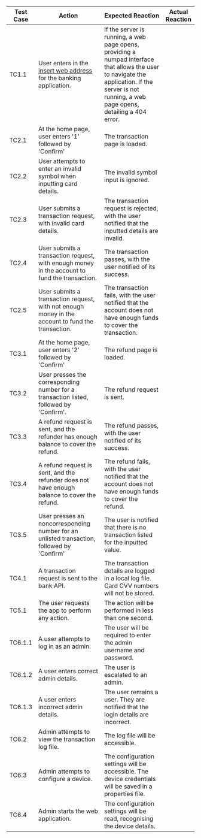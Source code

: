 | Test Case 	| Action                                                                                            	| Expected Reaction                                                                                                                                                                                 	| Actual Reaction 	|
|-----------	|---------------------------------------------------------------------------------------------------	|---------------------------------------------------------------------------------------------------------------------------------------------------------------------------------------------------	|-----------------	|
| TC1.1     	| User enters in the [insert web address](url) for the banking application.                         	| If the server is running, a web page opens, providing a numpad interface that allows the user to navigate the application. If the server is not running, a web page opens, detailing a 404 error. 	|                 	|
| TC2.1     	| At the home page, user enters '1' followed by 'Confirm'                                           	| The transaction page is loaded.                                                                                                                                                                   	|                 	|
| TC2.2     	| User attempts to enter an invalid symbol when inputting card details.                             	| The invalid symbol input is ignored.                                                                                                                                                              	|                 	|
| TC2.3     	| User submits a transaction request, with invalid card details.                                    	| The transaction request is rejected, with the user notified that the inputted details are invalid.                                                                                                	|                 	|
| TC2.4     	| User submits a transaction request, with enough money in the account to fund the transaction.     	| The transaction passes, with the user notified of its success.                                                                                                                                    	|                 	|
| TC2.5     	| User submits a transaction request, with not enough money in the account to fund the transaction. 	| The transaction fails, with the user notified that the account does not have enough funds to cover the transaction.                                                                               	|                 	|
| TC3.1     	| At the home page, user enters '2' followed by 'Confirm'                                           	| The refund page is loaded.                                                                                                                                                                        	|                 	|
| TC3.2     	| User presses the corresponding number for a transaction listed, followed by 'Confirm'.            	| The refund request is sent.                                                                                                                                                                       	|                 	|
| TC3.3     	| A refund request is sent, and the refunder has enough balance to cover the refund.                	| The refund passes, with the user notified of its success.                                                                                                                                         	|                 	|
| TC3.4     	| A refund request is sent, and the refunder does not have enough balance to cover the refund.      	| The refund fails, with the user notified that the account does not have enough funds to cover the refund.                                                                                         	|                 	|
| TC3.5     	| User presses an  noncorresponding number for an unlisted transaction, followed by 'Confirm'       	| The user is notified that there is no transaction listed for the inputted value.                                                                                                                  	|                 	|
| TC4.1     	| A transaction request is sent to the bank API.                                                    	| The transaction details are logged in a local log file. Card CVV numbers will not be stored.                                                                                                      	|                 	|
| TC5.1     	| The user requests the app to perform any action.                                                  	| The action will be performed in less than one second.                                                                                                                                             	|                 	|
| TC6.1.1   	| A user attempts to log in as an admin.                                                            	| The user will be required to enter the admin username and password.                                                                                                                               	|                 	|
| TC6.1.2   	| A user enters correct admin details.                                                              	| The user is escalated to an admin.                                                                                                                                                                	|                 	|
| TC6.1.3   	| A user enters incorrect admin details.                                                            	| The user remains a user. They are notified that the login details are incorrect.                                                                                                                  	|                 	|
| TC6.2     	| Admin attempts to view the transaction log file.                                                  	| The log file will be accessible.                                                                                                                                                                  	|                 	|
| TC6.3     	| Admin attempts to configure a device.                                                             	| The configuration settings will be accessible. The device credentials will be saved in a properties file.                                                                                         	|                 	|
| TC6.4     	| Admin starts the web application.                                                                 	| The configuration settings will be read, recognising the device details.                                                                                                                          	|                 	|